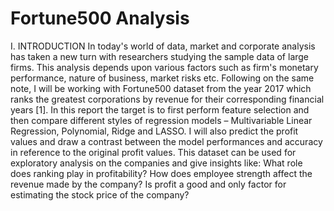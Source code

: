 # Fortune500 Analysis

I. INTRODUCTION
In today's world of data, market and corporate analysis has taken a new turn with researchers studying the sample data of large firms. This analysis depends upon various factors such as firm's monetary performance, nature of business, market risks etc. Following on the same note, I will be working with Fortune500 dataset from the year 2017 which ranks the greatest corporations by revenue for their corresponding financial years [1]. In this report the target is to first perform feature selection and then compare different styles of regression models – Multivariable Linear Regression, Polynomial, Ridge and LASSO. I will also predict the profit values and draw a contrast between the model performances and accuracy in reference to the original profit values. This dataset can be used for exploratory analysis on the companies and give insights like: What role does ranking play in profitability? How does employee strength affect the revenue made by the company? Is profit a good and only factor for estimating the stock price of the company?
